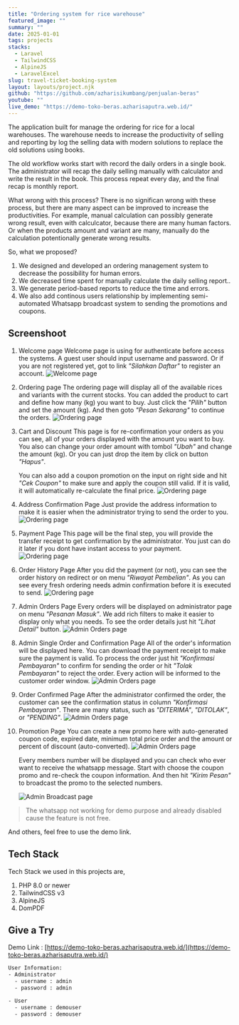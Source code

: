 ```yaml
---
title: "Ordering system for rice warehouse"
featured_image: ""
summary: ""
date: 2025-01-01
tags: projects
stacks:
  - Laravel
  - TailwindCSS
  - AlpineJS
  - LaravelExcel
slug: travel-ticket-booking-system
layout: layouts/project.njk
github: "https://github.com/azharisikumbang/penjualan-beras"
youtube: ""
live_demo: "https://demo-toko-beras.azharisaputra.web.id/"
---
```


The application built for manage the ordering for rice for a local warehouses. The warehouse needs to increase the productivity of selling and reporting by log the selling data with modern solutions to replace the old solutions using books.

The old workflow works start with record the daily orders in a single book. The administrator will recap the daily selling manually with calculator and write the result in the book. This process repeat every day, and the final recap is monthly report.

What wrong with this process? There is no significan wrong with these process, but there are many aspect can be improved to increase the productivities. For example, manual calculation can possibly generate wrong result, even with calculcator, because there are many human factors. Or when the products amount and variant are many, manually do the calculation potentionally generate wrong results.

So, what we proposed?

1. We designed and developed an ordering management system to decrease the possibility for human errors.
2. We decreased time spent for manually calculate the daily selling report..
3. We generate period-based reports to reduce the time and errors.
4. We also add continous users relationship by implementing semi-automated Whatsapp broadcast system to sending the promotions and coupons.

## Screenshoot

1. Welcome page
   Welcome page is using for authenticate before access the systems. A guest user should input username and password. Or if you are not registered yet, got to link _"Silahkan Daftar"_ to register an account.
   ![Welcome page](/media/rice-ordering-system/welcome-page.png)

2. Ordering page
   The ordering page will display all of the available rices and variants with the current stocks. You can added the product to cart and define how many (kg) you want to buy. Just click the _"Pilih"_ button and set the amount (kg). And then goto _"Pesan Sekarang"_ to continue the orders.
   ![Ordering page](/media/rice-ordering-system/ordering-page.png)
3. Cart and Discount
   This page is for re-confirmation your orders as you can see, all of your orders displayed with the amount you want to buy. You also can change your order amount with tombol _"Ubah"_ and change the amount (kg). Or you can just drop the item by click on button _"Hapus"_.

   You can also add a coupon promotion on the input on right side and hit _"Cek Coupon"_ to make sure and apply the coupon still valid. If it is valid, it will automatically re-calculate the final price.
   ![Ordering page](/media/rice-ordering-system/cart-discount-page.png)

4. Address Confirmation Page
   Just provide the address information to make it is easier when the administrator trying to send the order to you.
   ![Ordering page](/media/rice-ordering-system/address-confirmation-page.png)

5. Payment Page
   This page will be the final step, you will provide the transfer receipt to get confirmation by the administrator. You just can do it later if you dont have instant access to your payment.
   ![Ordering page](/media/rice-ordering-system/payment-page.png)

6. Order History Page
   After you did the payment (or not), you can see the order history on redirect or on menu _"Riwayat Pembelian"_. As you can see every fresh ordering needs admin confirmation before it is executed to send.
   ![Ordering page](/media/rice-ordering-system/order-history-page.png)
7. Admin Orders Page
   Every orders will be displayed on administrator page on menu _"Pesanan Masuk"_. We add rich filters to make it easier to display only what you needs. To see the order details just hit _"Lihat Detail"_ button.
   ![Admin Orders page](/media/rice-ordering-system/admin-incoming-orders-page.png)

8. Admin Single Order and Confirmation Page
   All of the order's information will be displayed here. You can download the payment receipt to make sure the payment is valid. To process the order just hit _"Konfirmasi Pembayaran"_ to confirm for sending the order or hit _"Tolak Pembayaran"_ to reject the order. Every action will be informed to the customer order window.
   ![Admin Orders page](/media/rice-ordering-system/admin-single-order-history-page.png)

9. Order Confirmed Page
   After the administrator confirmed the order, the customer can see the confirmation status in column _"Konfirmasi Pembayaran"_. There are many status, such as _"DITERIMA"_, _"DITOLAK"_, or _"PENDING"_.
   ![Admin Orders page](/media/rice-ordering-system/order-confirmed-page.png)

10. Promotion Page
    You can create a new promo here with auto-generated coupon code, expired date, minimum total price order and the amount or percent of discount (auto-converted).
    ![Admin Orders page](/media/rice-ordering-system/admin-promotion-page.png)

    Every members number will be displayed and you can check who ever want to receive the whatsapp message. Start with choose the coupon promo and re-check the coupon information. And then hit _"Kirim Pesan"_ to broadcast the promo to the selected numbers.

    ![Admin Broadcast page](/media/rice-ordering-system/admin-broadcast-promo-page.png)

> The whatsapp not working for demo purpose and already disabled cause the feature is not free.

And others, feel free to use the demo link.

## Tech Stack

Tech Stack we used in this projects are,

1. PHP 8.0 or newer
2. TailwindCSS v3
3. AlpineJS
4. DomPDF

## Give a Try

Demo Link : [https://demo-toko-beras.azharisaputra.web.id/](https://demo-toko-beras.azharisaputra.web.id/)

```txt
User Information:
- Administrator
  - username : admin
  - password : admin

- User
  - username : demouser
  - password : demouser
```
